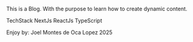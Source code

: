 This is a Blog.
With the purpose to learn how to create dynamic content.

TechStack
NextJs
ReactJs
TypeScript

Enjoy by:
Joel Montes de Oca Lopez 2025
